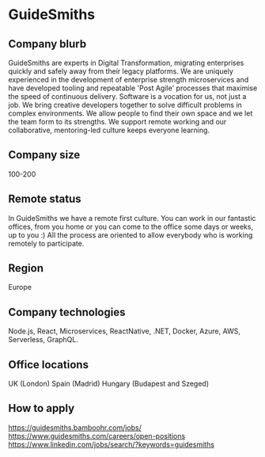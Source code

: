 # GuideSmiths

## Company blurb

GuideSmiths are experts in Digital Transformation, migrating enterprises quickly and safely away from their legacy platforms. We are uniquely experienced in the development of enterprise strength microservices and have developed tooling and repeatable 'Post Agile' processes that maximise the speed of continuous delivery. Software is a vocation for us, not just a job. We bring creative developers together to solve difficult problems in complex environments. We allow people to find their own space and we let the team form to its strengths. We support remote working and our collaborative, mentoring-led culture keeps everyone learning. 

## Company size

100-200

## Remote status

In GuideSmiths we have a remote first culture. You can work in our fantastic offices, from you home or you can come to the office some days or weeks, up to you :) All the process are oriented to allow everybody who is working remotely to participate.

## Region

Europe

## Company technologies

Node.js, React, Microservices, ReactNative, .NET, Docker, Azure, AWS, Serverless, GraphQL.

## Office locations

UK (London)
Spain (Madrid)
Hungary (Budapest and Szeged)

## How to apply

https://guidesmiths.bamboohr.com/jobs/
https://www.guidesmiths.com/careers/open-positions
https://www.linkedin.com/jobs/search/?keywords=guidesmiths

